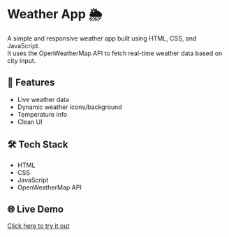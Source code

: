 # Weather App 🌦️

A simple and responsive weather app built using HTML, CSS, and JavaScript.  
It uses the OpenWeatherMap API to fetch real-time weather data based on city input.

## 🚀 Features
- Live weather data
- Dynamic weather icons/background
- Temperature info
- Clean UI

## 🛠️ Tech Stack
- HTML
- CSS
- JavaScript
- OpenWeatherMap API

## 🌐 Live Demo
[Click here to try it out](https://your-username.github.io/weather-app-js/)
